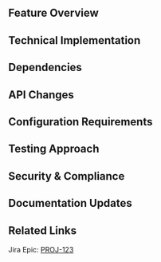 ## Feature Overview

<!-- What was added and the business value -->

## Technical Implementation

<!-- Key technical decisions and approach -->

## Dependencies

<!-- New dependencies or integration points -->

## API Changes

<!-- Any API modifications or additions -->

## Configuration Requirements

<!-- Required configuration changes -->

## Testing Approach

<!-- How the feature was tested -->

## Security & Compliance

<!-- Security considerations and compliance impacts -->

## Documentation Updates

<!-- Links to updated documentation -->

## Related Links

Jira Epic: [PROJ-123](https://yourcompany.atlassian.net/browse/PROJ-123)
